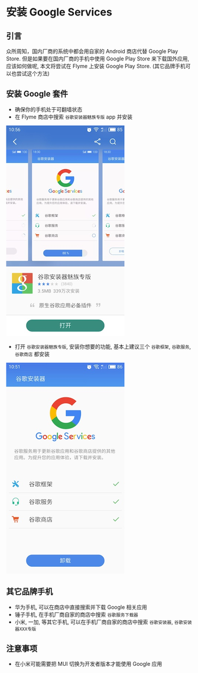 
# 安装 Google Services

## 引言
众所周知，国内厂商的系统中都会用自家的 Android 商店代替 Google Play Store. 但是如果要在国内厂商的手机中使用 Google Play Store 来下载国外应用, 应该如何做呢, 本文将尝试在 Flyme 上安装 Google Play Store. (其它品牌手机可以也尝试这个方法)

## 安装 Google 套件

* 确保你的手机处于可翻墙状态
* 在 Flyme 商店中搜索 `谷歌安装器魅族专版` app 并安装

![](../../imgs/qa_search_google_installer.jpg)

* 打开 `谷歌安装器魅族专版`, 安装你想要的功能, 基本上建议三个 `谷歌框架`, `谷歌服务`, `谷歌商店` 都安装

![](../../imgs/qa_google_installer_app_ui.jpg)

## 其它品牌手机

* 华为手机, 可以在商店中直接搜索并下载 Google 相关应用
* 锤子手机, 在手机厂商自家的商店中搜索 `谷歌服务下载器`
* 小米, 一加, 等其它手机, 可以在手机厂商自家的商店中搜索 `谷歌安装器`, `谷歌安装器XXX专版`

## 注意事项

* 在小米可能需要把 MUI 切换为开发者版本才能使用 Google 应用
